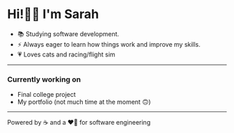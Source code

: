 # Hi!👋🏼 I'm Sarah
- 📚 Studying software development.
- ⚡ Always eager to learn how things work and improve my skills.
- 💗 Loves cats and racing/flight sim
---

### Currently working on
- Final college project 
- My portfolio (not much time at the moment 🙃)
--- 

Powered by ☕ and a ❤️‍🔥 for software engineering



